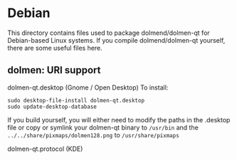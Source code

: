 
Debian
====================
This directory contains files used to package dolmend/dolmen-qt
for Debian-based Linux systems. If you compile dolmend/dolmen-qt yourself, there are some useful files here.

## dolmen: URI support ##


dolmen-qt.desktop  (Gnome / Open Desktop)
To install:

	sudo desktop-file-install dolmen-qt.desktop
	sudo update-desktop-database

If you build yourself, you will either need to modify the paths in
the .desktop file or copy or symlink your dolmen-qt binary to `/usr/bin`
and the `../../share/pixmaps/dolmen128.png` to `/usr/share/pixmaps`

dolmen-qt.protocol (KDE)

